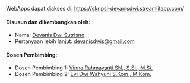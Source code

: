 WebApps dapat diakses di: https://skripsi-devanisdwi.streamlitapp.com/

#### Disusun dan dikembangkan oleh:
- Nama: [Devanis Dwi Sutrisno](https://www.linkedin.com/in/devanis-dwi-sutrisno/)
- Pertanyaan lebih lanjut: [devanisdwis@gmail.com](mailto:devanisdwis@gmail.com)

#### Dosen Pembimbing:
- Dosen Pembimbing 1: [Vinna Rahmayanti SN., S.Si., M.Si.](https://scholar.google.com/citations?user=OU8ju6wAAAAJ&hl=en&oi=ao)
- Dosen Pembimbing 2: [Evi Dwi Wahyuni S.Kom., M.Kom.](https://scholar.google.co.id/citations?user=ihgr_6kAAAAJ&hl=en)
